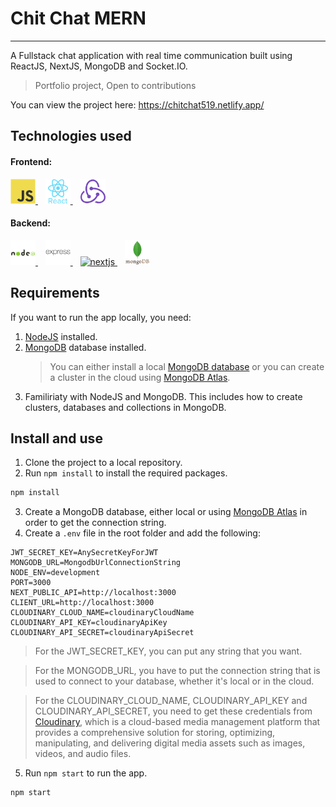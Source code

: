 # Chit Chat MERN

---

A Fullstack chat application with real time communication built using ReactJS, NextJS, MongoDB and Socket.IO.

> Portfolio project, Open to contributions

You can view the project here:
https://chitchat519.netlify.app/

## Technologies used

<h4 align="left">Frontend:</h4>
<a href="https://developer.mozilla.org/en-US/docs/Web/JavaScript" target="_blank" rel="noreferrer">
    <img src="https://raw.githubusercontent.com/devicons/devicon/master/icons/javascript/javascript-original.svg"
        alt="javascript" width="40" height="40" />
</a>
&nbsp;&nbsp;
<a href="https://reactjs.org/" target="_blank" rel="noreferrer">
    <img src="https://raw.githubusercontent.com/devicons/devicon/master/icons/react/react-original-wordmark.svg"
        alt="react" width="40" height="40" />
</a>
&nbsp;&nbsp;
<a href="https://redux.js.org" target="_blank" rel="noreferrer"> 
<img src="https://raw.githubusercontent.com/devicons/devicon/master/icons/redux/redux-original.svg" alt="redux" width="40" height="40"/> 
</a>

<h4 align="left">Backend:</h4>
<a href="https://nodejs.org" target="_blank" rel="noreferrer">
    <img src="https://raw.githubusercontent.com/devicons/devicon/master/icons/nodejs/nodejs-original-wordmark.svg"
        alt="nodejs" width="40" height="40" />
</a>
&nbsp;&nbsp;
<a href="https://expressjs.com" target="_blank" rel="noreferrer">
    <img src="https://raw.githubusercontent.com/devicons/devicon/master/icons/express/express-original-wordmark.svg"
        alt="express" width="40" height="40" />
</a>
&nbsp;&nbsp;
<a href="https://nextjs.org/" target="_blank" rel="noreferrer">
    <img src="https://cdn.worldvectorlogo.com/logos/nextjs-2.svg" alt="nextjs" width="40" height="40" />
</a>
&nbsp;&nbsp;
<a href="https://www.mongodb.com/" target="_blank" rel="noreferrer">
    <img src="https://raw.githubusercontent.com/devicons/devicon/master/icons/mongodb/mongodb-original-wordmark.svg"
        alt="mongodb" width="40" height="40" />
</a>

## Requirements

If you want to run the app locally, you need:

1. [NodeJS](https://nodejs.org/en) installed.
2. [MongoDB](https://www.mongodb.com/try/download/community) database installed.
   > You can either install a local [MongoDB database](https://www.mongodb.com/try/download/community) or you can create a cluster in the cloud using [MongoDB Atlas](https://www.mongodb.com/atlas).
3. Familiriaty with NodeJS and MongoDB. This includes how to create clusters, databases and collections in MongoDB.

## Install and use

1. Clone the project to a local repository.
2. Run `npm install` to install the required packages.

```bash
npm install
```

3. Create a MongoDB database, either local or using [MongoDB Atlas](https://www.mongodb.com/atlas) in order to get the connection string.
4. Create a `.env` file in the root folder and add the following:

```
JWT_SECRET_KEY=AnySecretKeyForJWT
MONGODB_URL=MongodbUrlConnectionString
NODE_ENV=development
PORT=3000
NEXT_PUBLIC_API=http://localhost:3000
CLIENT_URL=http://localhost:3000
CLOUDINARY_CLOUD_NAME=cloudinaryCloudName
CLOUDINARY_API_KEY=cloudinaryApiKey
CLOUDINARY_API_SECRET=cloudinaryApiSecret
```

> For the JWT_SECRET_KEY, you can put any string that you want.

> For the MONGODB_URL, you have to put the connection string that is used to connect to your database, whether it's local or in the cloud.

> For the CLOUDINARY_CLOUD_NAME, CLOUDINARY_API_KEY and CLOUDINARY_API_SECRET, you need to get these credentials from [Cloudinary](https://cloudinary.com), which is a cloud-based media management platform that provides a comprehensive solution for storing, optimizing, manipulating, and delivering digital media assets such as images, videos, and audio files. 
5. Run `npm start` to run the app.
```bash
npm start
```
